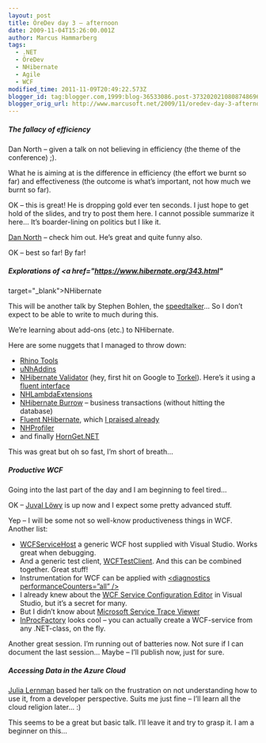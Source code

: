 ```yaml
---
layout: post
title: ÖreDev day 3 – afternoon
date: 2009-11-04T15:26:00.001Z
author: Marcus Hammarberg
tags:
  - .NET
  - ÖreDev
  - NHibernate
  - Agile
  - WCF
modified_time: 2011-11-09T20:49:22.573Z
blogger_id: tag:blogger.com,1999:blog-36533086.post-3732020210808748696
blogger_orig_url: http://www.marcusoft.net/2009/11/oredev-day-3-afternoon.html
---
```



##### The fallacy of efficiency

Dan North – given a talk on not believing in efficiency (the theme of
the conference) ;).

What he is aiming at is the difference in efficiency (the effort we
burnt so far) and effectiveness (the outcome is what’s important, not
how much we burnt so far).

OK – this is great! He is dropping gold ever ten seconds. I just hope to
get hold of the slides, and try to post them here. I cannot possible
summarize it here… It’s boarder-lining on politics but I like it.

<a href="http://dannorth.net/" target="_blank">Dan North</a> – check him
out. He’s great and quite funny also.

OK – best so far! By far!

##### Explorations of <a href="https://www.hibernate.org/343.html"

target="_blank">NHibernate</a>

This will be another talk by Stephen Bohlen, the <a
href="http://www.marcusoft.net/2009/11/oredev-day-2-nhibernate-in-practice.html"
target="_blank">speedtalker</a>… So I don’t expect to be able to write
to much during this.

We’re learning about add-ons (etc.) to NHibernate.

Here are some nuggets that I managed to throw down:

- <a href="http://sourceforge.net/projects/rhino-tools/"
    target="_blank">Rhino Tools</a>
- <a href="http://code.google.com/p/unhaddins/"
    target="_blank">uNhAddins</a>
- <a
    href="http://www.codinginstinct.com/2008/05/nhibernate-validator.html"
    target="_blank">NHibernate Validator</a> (hey, first hit on Google
    to
    <a href="http://www.codinginstinct.com/" target="_blank">Torkel</a>).
    Here’s it using a <a
    href="http://brendanjerwin.github.com/2009/03/11/using-nhibernate-validator-with-fluent-nhibernate.html"
    target="_blank">fluent interface</a>
- <a href="http://code.google.com/p/nhlambdaextensions/"
    target="_blank">NHLambdaExtensions</a>
- <a href="http://sourceforge.net/projects/nhcontrib/develop"
    target="_blank">NHibernate Burrow</a> – business transactions
    (without hitting the database)
- <a href="http://fluentnhibernate.org/" target="_blank">Fluent
    NHibernate</a>, which <a
    href="http://www.marcusoft.net/2009/09/automapping-with-fluentnhibernate.html"
    target="_blank">I praised already</a>
- <a href="http://nhprof.com/" target="_blank">NHProfiler</a>
- and finally <a href="http://code.google.com/p/hornget/"
    target="_blank">HornGet.NET</a>

This was great but oh so fast, I’m short of breath…

##### Productive WCF

Going into the last part of the day and I am beginning to feel tired…

OK – <a href="http://www.idesign.net/" target="_blank">Juval Löwy</a> is
up now and I expect some pretty advanced stuff.

Yep – I will be some not so well-know productiveness things in WCF.
Another list:

- <a href="http://msdn.microsoft.com/en-us/library/bb552363.aspx"
    target="_blank">WCFServiceHost</a> a generic WCF host supplied with
    Visual Studio. Works great when debugging.
- And a generic test client,
    <a href="http://msdn.microsoft.com/en-us/library/bb552364.aspx"
    target="_blank">WCFTestClient</a>. And this can be combined
    together. Great stuff!
- Instrumentation for WCF can be applied with
    <a href="http://msdn.microsoft.com/en-us/library/ms735098.aspx"
    target="_blank">&lt;diagnostics performanceCounters=”all” /&gt;</a>
- I already knew about the
    <a href="http://msdn.microsoft.com/en-us/library/ms732009.aspx"
    target="_blank">WCF Service Configuration Editor</a> in Visual
    Studio, but it’s a secret for many.
- But I didn’t know about
    <a href="http://msdn.microsoft.com/en-us/library/ms732023.aspx"
    target="_blank">Microsoft Service Trace Viewer</a>
- <a
    href="http://en.csharp-online.net/WCF_Essentials—Implementing_InProcFactory_T"
    target="_blank">InProcFactory</a> looks cool – you can actually
    create a WCF-service from any .NET-class, on the fly.

Another great session. I’m running out of batteries now. Not sure if I
can document the last session… Maybe – I’ll publish now, just for sure.

##### Accessing Data in the Azure Cloud

<a href="http://www.thedatafarm.com" target="_blank">Julia Lernman</a>
based her talk on the frustration on not understanding how to use it,
from a developer perspective. Suits me just fine – I’ll learn all the
cloud religion later… :)

This seems to be a great but basic talk. I’ll leave it and try to grasp
it. I am a beginner on this…
